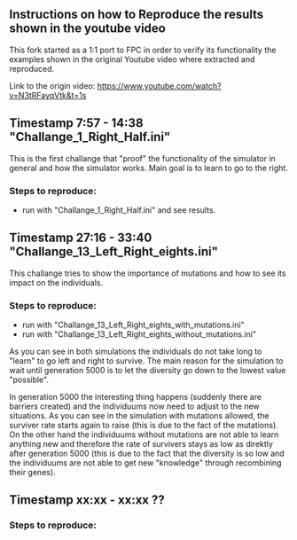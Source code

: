 ## Instructions on how to Reproduce the results shown in the youtube video
This fork started as a 1:1 port to FPC in order to verify its functionality
the examples shown in the original Youtube video where extracted and reproduced.

Link to the origin video: https://www.youtube.com/watch?v=N3tRFayqVtk&t=1s

## Timestamp 7:57 - 14:38 "Challange_1_Right_Half.ini"
This is the first challange that "proof" the functionality of the simulator in general and how the simulator works. Main goal is to learn to go to the right.
### Steps to reproduce:
* run with "Challange_1_Right_Half.ini" and see results.

## Timestamp 27:16 - 33:40 "Challange_13_Left_Right_eights.ini"
This challange tries to show the importance of mutations and how to see its impact on the individuals.

### Steps to reproduce:
* run with "Challange_13_Left_Right_eights_with_mutations.ini"
* run with "Challange_13_Left_Right_eights_without_mutations.ini"

As you can see in both simulations the individuals do not take long to "learn" to go left and right to survive. The main reason for the simulation to wait until generation 5000 is to let the diversity go down to the lowest value "possible".

In generation 5000 the interesting thing happens (suddenly there are barriers created) and the individuums now need to adjust to the new situations. As you can see in the simulation with mutations allowed, the surviver rate starts again to raise (this is due to the fact of the mutations). On the other hand the individuums without mutations are not able to learn anything new and therefore the rate of survivers stays as low as direktly after generation 5000 (this is due to the fact that the diversity is so low and the individuums are not able to get new "knowledge" through recombining their genes).


## Timestamp xx:xx - xx:xx ??

### Steps to reproduce:

